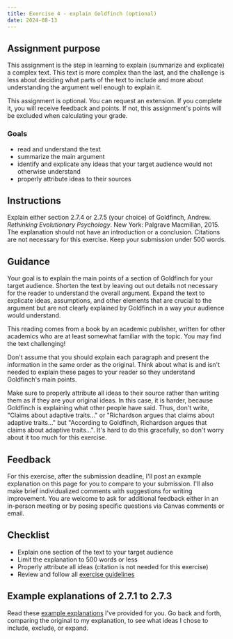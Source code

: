 ```yaml
---
title: Exercise 4 - explain Goldfinch (optional)
date: 2024-08-13
---
```


## Assignment purpose

This assignment is the step in learning to explain (summarize and explicate) a complex text. This text is more complex than the last, and the challenge is less about deciding what parts of the text to include and more about understanding the argument well enough to explain it.

This assignment is optional. You can request an extension. If you complete it, you will receive feedback and points. If not, this assignment's points will be excluded when calculating your grade.

### Goals

- read and understand the text
- summarize the main argument
- identify and explicate any ideas that your target audience would not otherwise understand
- properly attribute ideas to their sources

## Instructions

<!-- Explain either section 2.7.4 (Group A) or 2.7.5 (Group B) of Goldfinch, Andrew. _Rethinking Evolutionary Psychology_. New York: Palgrave Macmillan, 2015. I will assign you to Group A or Group B in class. The explanation should not have an introduction or a conclusion. Citations are not necessary for this exercise. Keep your submission under 500 words.
 -->
Explain either section 2.7.4 or 2.7.5 (your choice) of Goldfinch, Andrew. _Rethinking Evolutionary Psychology_. New York: Palgrave Macmillan, 2015. The explanation should not have an introduction or a conclusion. Citations are not necessary for this exercise. Keep your submission under 500 words.

## Guidance

Your goal is to explain the main points of a section of Goldfinch for your target audience. Shorten the text by leaving out out details not necessary for the reader to understand the overall argument. Expand the text to explicate ideas, assumptions, and other elements that are crucial to the argument but are not clearly explained by Goldfinch in a way your audience would understand.

This reading comes from a book by an academic publisher, written for other academics who are at least somewhat familiar with the topic. You may find the text challenging!

Don't assume that you should explain each paragraph and present the information in the same order as the original. Think about what is and isn't needed to explain these pages to your reader so they understand Goldfinch's main points.

Make sure to properly attribute all ideas to their source rather than writing them as if they are your original ideas. In this case, it is harder, because Goldfinch is explaining what other people have said. Thus, don't write, "Claims about adaptive traits..." or "Richardson argues that claims about adaptive traits..." but "According to Goldfinch, Richardson argues that claims about adaptive traits...". It's hard to do this gracefully, so don't worry about it too much for this exercise.

## Feedback

For this exercise, after the submission deadline, I'll post an example explanation on this page for you to compare to your submission. I'll also make brief individualized comments with suggestions for writing improvement. You are welcome to ask for additional feedback either in an in-person meeting or by posing specific questions via Canvas comments or email.

## Checklist

- Explain one section of the text to your target audience
- Limit the explanation to 500 words or less
- Properly attribute all ideas (citation is not needed for this exercise)
- Review and follow all [exercise guidelines](/course-ntw2029/assignments/general/exercise-guidelines)

## Example explanations of 2.7.1 to 2.7.3

Read these [example explanations](/downloads/goldfinch62-71-JFexplanation.pdf) I've provided for you. Go back and forth, comparing the original to my explanation, to see what ideas I chose to include, exclude, or expand.

<!-- ## Example explanations (DON'T POST UNTIL AFTER SUBMISSION DEADLINE)

> 2.7.4 The Thinness of Evolutionary Psychology Explanation
> According to Goldfinch, Richardson (2007) thinks evolutionary psychology (EP) explanations are "unconstrained speculation" that are unlikely to ever be confirmed by evidence (64).
>
> According to Goldfinch, Richardson's argument is as follows: To claim a trait is an adaptation is to make the historical claim that the trait became common in a species because it enhanced reproductive fitness in a past environment (65). To validate such a claim (i.e., to provide a complete explanation of a trait) we must do more than just posit a possible scenario in which the trait became widespread, we must show that this scenario actually occurred, using reliable historical information about past populations and environments. [:For example](#x-examples), to validate a adaptation claim, we would need evidence that the trait is heritable, since evolution explains only heritable traits. Further, to completely rule out alternate hypotheses, we would need to know whether the trait actually increased reproductive fitness in the past, which would require evidence about the numbers of offspring created by ancestral individuals with the trait as compared to those without it (65). However, these specifics are lacking, as shown by looking at several well-known examples of EP research (66).
>
> Goldfinch affirms Richardson's argument that EP explanations often lack strong evidential support for some of their claims, noting that this point has been made by EP critics as far back as the 1990s (66, 68). He notes that Richardson goes even further, saying that such evidence is lacking not just in past research, but is likely to be absent in future research as well (67).
>
> 2.7.5 [:The Mystery of Discovery](#x-section)
> According to Goldfinch, many philosophers dismiss EP based on legitimate concerns that its theories allow multiple, competing hypotheses to be suggested for any given adaptation. Thus, these critics say, EP's ability to explain known [:phenomena](#x-phenomena) is worthless. Further, Goldfinch states, EP can propose many different possible solutions to a given adaptive problem, we cannot rely on its predictive abilities to discover anything new (68-69).
>
> Goldfinch argues that these limitations cause many philosophers to ignore EP's [:"heuristic aspects"](#x-heuristic), a phrase that refers to EP's capacity to suggest hypotheses that would only be developed in light of evolutionary theories. EP often defends its usefulness by arguing that EP-inspired hypotheses have led to discovery of new phenomena. For example, EP defenders say that Cosmides and Tooby (1992) used EP theories to hypothesize that a specialized mechanism for detecting cheaters would be a useful adaptation for species that would benefit from cooperation, and experiments using the Wason Selection Task confirmed this hypothesis in humans [:(69-71)](#x-pages).
>
> Schultz (2011) challenges EP's claims of novel discoveries, Goldfinch states, arguing that, while it is hypothetically possible for EP to discover new things, in actual practice, EP merely explains known phenomena in ways consistent with the theory (71). For example, regarding the cheater detection hypothesis, Schulz argues that the results of the Wason selection task were published in 1966, long before EP developed. Thus, he states, EP merely explained this phenomenon rather than discovering it. Goldfinch notes that Schulz challenges several prominent examples of EP research in the same manner (70-71).
>

 ##### :x examples

Here, I provide two examples of the types of evidence that Richardson claims a complete EP explanation would need. In the source, Goldfinch lists five categories of evidence and even more specific examples of evidence. I made a judgement that the reader could understand the objection proposed in this section without knowing all of these details, as the main thrust of the objection is that a complete explanation would require types of evidence that EPs can never obtain. It's less important that the reader learn the exact types discussed in the section unless we intend to analyze each one in our writing.

##### :x section

In the source, Goldfinch relies heavily on ideas he has already discussed, so he is not worried about delivering ideas in the order needed for a generalist reader to understand. Thus, this brief explanation required significant reorganization of ideas. I also chose to include just one of the examples mentioned in the original, believing that it fairly illustrated the general objection outlined in this section.

##### :x phenomena

In this context, phenomena (singular: phenomenon) is just a term meaning "something that happens often enough to be a noticeable type of event"

##### :x heuristic

Here, I expanded the text to explain the notion of "heuristic aspects", which is central to this section.

##### :x pages

Here, I combined a number of ideas from across the section, so my in-text citation covers multiple pages.
 -->
